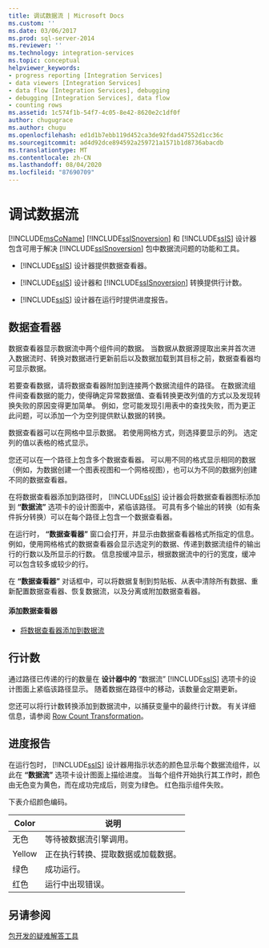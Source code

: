 ```yaml
---
title: 调试数据流 | Microsoft Docs
ms.custom: ''
ms.date: 03/06/2017
ms.prod: sql-server-2014
ms.reviewer: ''
ms.technology: integration-services
ms.topic: conceptual
helpviewer_keywords:
- progress reporting [Integration Services]
- data viewers [Integration Services]
- data flow [Integration Services], debugging
- debugging [Integration Services], data flow
- counting rows
ms.assetid: 1c574f1b-54f7-4c05-8e42-8620e2c1df0f
author: chugugrace
ms.author: chugu
ms.openlocfilehash: ed1d1b7ebb119d452ca3de92fdad47552d1cc36c
ms.sourcegitcommit: ad4d92dce894592a259721a1571b1d8736abacdb
ms.translationtype: MT
ms.contentlocale: zh-CN
ms.lasthandoff: 08/04/2020
ms.locfileid: "87690709"
---
```

# <a name="debugging-data-flow"></a>调试数据流
  [!INCLUDE[msCoName](../../includes/msconame-md.md)] [!INCLUDE[ssISnoversion](../../includes/ssisnoversion-md.md)] 和 [!INCLUDE[ssIS](../../includes/ssis-md.md)] 设计器包含可用于解决 [!INCLUDE[ssISnoversion](../../includes/ssisnoversion-md.md)] 包中数据流问题的功能和工具。  
  
-   [!INCLUDE[ssIS](../../includes/ssis-md.md)] 设计器提供数据查看器。  
  
-   [!INCLUDE[ssIS](../../includes/ssis-md.md)] 设计器和 [!INCLUDE[ssISnoversion](../../includes/ssisnoversion-md.md)] 转换提供行计数。  
  
-   [!INCLUDE[ssIS](../../includes/ssis-md.md)] 设计器在运行时提供进度报告。  
  
## <a name="data-viewers"></a>数据查看器  
 数据查看器显示数据流中两个组件间的数据。 当数据从数据源提取出来并首次进入数据流时、转换对数据进行更新前后以及数据加载到其目标之前，数据查看器均可显示数据。  
  
 若要查看数据，请将数据查看器附加到连接两个数据流组件的路径。 在数据流组件间查看数据的能力，使得确定异常数据值、查看转换更改列值的方式以及发现转换失败的原因变得更加简单。 例如，您可能发现引用表中的查找失败，而为更正此问题，可以添加一个为空列提供默认数据的转换。  
  
 数据查看器可以在网格中显示数据。 若使用网格方式，则选择要显示的列。 选定列的值以表格的格式显示。  
  
 您还可以在一个路径上包含多个数据查看器。 可以用不同的格式显示相同的数据（例如，为数据创建一个图表视图和一个网格视图），也可以为不同的数据列创建不同的数据查看器。  
  
 在将数据查看器添加到路径时， [!INCLUDE[ssIS](../../includes/ssis-md.md)] 设计器会将数据查看器图标添加到 **“数据流”** 选项卡的设计图面中，紧临该路径。 可具有多个输出的转换（如有条件拆分转换）可以在每个路径上包含一个数据查看器。  
  
 在运行时， **“数据查看器”** 窗口会打开，并显示由数据查看器格式所指定的信息。 例如，使用网格格式的数据查看器会显示选定列的数据、传递到数据流组件的输出行的行数以及所显示的行数。 信息按缓冲显示，根据数据流中的行的宽度，缓冲可以包含较多或较少的行。  
  
 在 **“数据查看器”** 对话框中，可以将数据复制到剪贴板、从表中清除所有数据、重新配置数据查看器、恢复数据流，以及分离或附加数据查看器。  
  
#### <a name="to-add-a-data-viewer"></a>添加数据查看器  
  
-   [将数据查看器添加到数据流](../add-a-data-viewer-to-a-data-flow.md)  
  
## <a name="row-counts"></a>行计数  
 通过路径已传递的行的数量在 **设计器中的** “数据流” [!INCLUDE[ssIS](../../includes/ssis-md.md)] 选项卡的设计图面上紧临该路径显示。 随着数据在路径中的移动，该数量会定期更新。  
  
 您还可以将行计数转换添加到数据流中，以捕获变量中的最终行计数。 有关详细信息，请参阅 [Row Count Transformation](../data-flow/transformations/row-count-transformation.md)。  
  
## <a name="progress-reporting"></a>进度报告  
 在运行包时， [!INCLUDE[ssIS](../../includes/ssis-md.md)] 设计器用指示状态的颜色显示每个数据流组件，以此在 **“数据流”** 选项卡设计图面上描绘进度。 当每个组件开始执行其工作时，颜色由无色变为黄色，而在成功完成后，则变为绿色。 红色指示组件失败。  
  
 下表介绍颜色编码。  
  
|Color|说明|  
|-----------|-----------------|  
|无色|等待被数据流引擎调用。|  
|Yellow|正在执行转换、提取数据或加载数据。|  
|绿色|成功运行。|  
|红色|运行中出现错误。|  
  
## <a name="see-also"></a>另请参阅  
 [包开发的疑难解答工具](troubleshooting-tools-for-package-development.md)  
  
  
